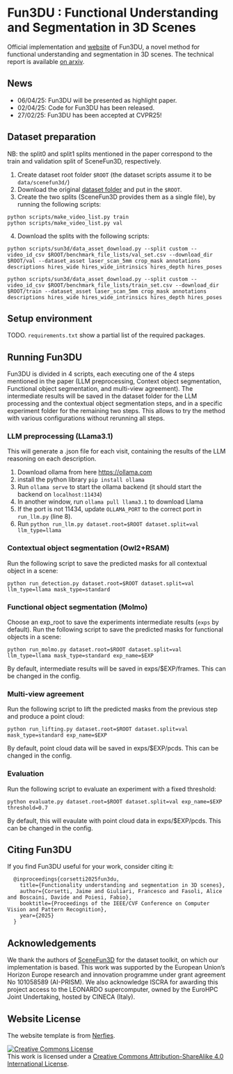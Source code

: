 # Fun3DU : Functional Understanding and Segmentation in 3D Scenes
Official implementation and [website](https://tev-fbk.github.io/fun3du/) of Fun3DU, a novel method for functional understanding and segmentation in 3D scenes.
The technical report is available [on arxiv](https://arxiv.org/abs/2411.16310).

## News
- 06/04/25: Fun3DU will be presented as highlight paper.
- 02/04/25: Code for Fun3DU has been released.
- 27/02/25: Fun3DU has been accepted at CVPR25!


## Dataset preparation
NB: the split0 and split1 splits mentioned in the paper correspond to the train and validation split of SceneFun3D, respectively.

1. Create dataset root folder `$ROOT` (the dataset scripts assume it to be `data/scenefun3d/`)
2. Download the original [dataset folder](https://github.com/SceneFun3D/scenefun3d/tree/main/benchmark_file_lists) and put in the `$ROOT`.
3. Create the two splits (SceneFun3D provides them as a single file), by running the following scripts:
```
python scripts/make_video_list.py train
python scripts/make_video_list.py val
```
4. Download the splits with the following scripts:
```
python scripts/sun3d/data_asset_download.py --split custom --video_id_csv $ROOT/benchmark_file_lists/val_set.csv --download_dir $ROOT/val --dataset_asset laser_scan_5mm crop_mask annotations descriptions hires_wide hires_wide_intrinsics hires_depth hires_poses

python scripts/sun3d/data_asset_download.py --split custom --video_id_csv $ROOT/benchmark_file_lists/train_set.csv --download_dir $ROOT/train --dataset_asset laser_scan_5mm crop_mask annotations descriptions hires_wide hires_wide_intrinsics hires_depth hires_poses
```

## Setup environment

TODO.
`requirements.txt` show a partial list of the required packages.

## Running Fun3DU

Fun3DU is divided in 4 scripts, each executing one of the 4 steps mentioned in the paper (LLM preprocessing, Context object segmentation, Functional object segmentation, and multi-view agreement).
The intermediate results will be saved in the dataset folder for the LLM processing and the contextual object segmentation steps, and in a specific experiment folder for the remaining two steps. This allows to try the method with various configurations without rerunning all steps.

### LLM preprocessing (LLama3.1)
This will generate a .json file for each visit, containing the results of the LLM reasoning on each description.
1. Download ollama from here https://ollama.com
2. install the python library `pip install ollama`
3. Run `ollama serve` to start the ollama backend (it should start the backend on `localhost:11434`)
4. In another window, run `ollama pull llama3.1` to download Llama
5. If the port is not 11434, update `OLLAMA_PORT` to the correct port in `run_llm.py` (line 8).
6. Run `python run_llm.py dataset.root=$ROOT dataset.split=val llm_type=llama`

### Contextual object segmentation (Owl2+RSAM)
Run the following script to save the predicted masks for all contextual object in a scene:
```
python run_detection.py dataset.root=$ROOT dataset.split=val llm_type=llama mask_type=standard
```

### Functional object segmentation (Molmo)
Choose an exp_root to save the experiments intermediate results (`exps` by default).
Run the following script to save the predicted masks for functional objects in a scene:
```
python run_molmo.py dataset.root=$ROOT dataset.split=val llm_type=llama mask_type=standard exp_name=$EXP
```
By default, intermediate results will be saved in exps/$EXP/frames. This can be changed in the config.

### Multi-view agreement
Run the following script to lift the predicted masks from the previous step and produce a point cloud:
```
python run_lifting.py dataset.root=$ROOT dataset.split=val mask_type=standard exp_name=$EXP
```
By default, point cloud data will be saved in exps/$EXP/pcds. This can be changed in the config.

### Evaluation
Run the following script to evaluate an experiment with a fixed threshold:
```
python evaluate.py dataset.root=$ROOT dataset.split=val exp_name=$EXP threshold=0.7
```
By default, this will evaulate with point cloud data in exps/$EXP/pcds. This can be changed in the config.

## Citing Fun3DU

If you find Fun3DU useful for your work, consider citing it:
```
  @inproceedings{corsetti2025fun3du,
    title={Functionality understanding and segmentation in 3D scenes},
    author={Corsetti, Jaime and Giuliari, Francesco and Fasoli, Alice and Boscaini, Davide and Poiesi, Fabio},
    booktitle={Proceedings of the IEEE/CVF Conference on Computer Vision and Pattern Recognition},
    year={2025}
  }
```


## Acknowledgements

We thank the authors of [SceneFun3D](https://scenefun3d.github.io/documentation/) for the dataset toolkit, on which our implementation is based.
This work was supported by the European Union’s Horizon Europe research and innovation programme under grant agreement No 101058589 (AI-PRISM). We also acknowledge ISCRA for awarding this project access to the LEONARDO supercomputer, owned by the EuroHPC Joint Undertaking, hosted by CINECA (Italy).


## Website License
The website template is from [Nerfies](https://github.com/nerfies/nerfies.github.io).

<a rel="license" href="http://creativecommons.org/licenses/by-sa/4.0/"><img alt="Creative Commons License" style="border-width:0" src="https://i.creativecommons.org/l/by-sa/4.0/88x31.png" /></a><br />This work is licensed under a <a rel="license" href="http://creativecommons.org/licenses/by-sa/4.0/">Creative Commons Attribution-ShareAlike 4.0 International License</a>.
